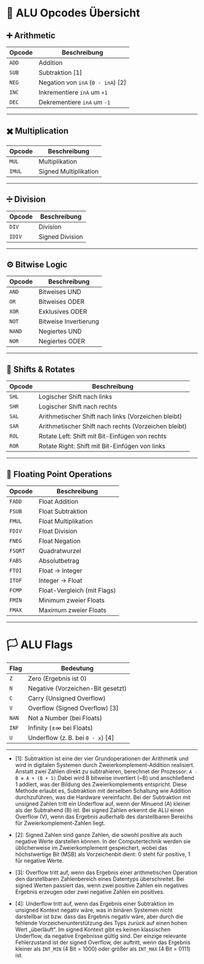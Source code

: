 # 🧮 ALU Opcodes Übersicht

## ➕ Arithmetic
| Opcode | Beschreibung                        |
|--------|-------------------------------------|
| `ADD`  | Addition                            |
| `SUB`  | Subtraktion [1]                     |
| `NEG`  | Negation von `inA` (`0 - inA`) [2]  |
| `INC`  | Inkrementiere `inA` um `+1`         |
| `DEC`  | Dekrementiere `inA` um `-1`         |

---

## ✖️ Multiplication
| Opcode | Beschreibung               |
|--------|----------------------------|
| `MUL`  | Multiplikation             |
| `IMUL` | Signed Multiplikation      |

---

## ➗ Division
| Opcode | Beschreibung               |
|--------|----------------------------|
| `DIV`  | Division                   |
| `IDIV` | Signed Division            |

---

## ⚙️ Bitwise Logic
| Opcode | Beschreibung               |
|--------|----------------------------|
| `AND`  | Bitweises UND              |
| `OR`   | Bitweises ODER             |
| `XOR`  | Exklusives ODER            |
| `NOT`  | Bitweise Invertierung      |
| `NAND` | Negiertes UND              |
| `NOR`  | Negiertes ODER             |

---

## 🔀 Shifts & Rotates
| Opcode | Beschreibung                                          |
|--------|--------------------------------------------------     |
| `SHL`  | Logischer Shift nach links                            |
| `SHR`  | Logischer Shift nach rechts                           |
| `SAL`  | Arithmetischer Shift nach links (Vorzeichen bleibt)   |
| `SAR`  | Arithmetischer Shift nach rechts (Vorzeichen bleibt)  |
| `ROL`  | Rotate Left: Shift mit Bit-Einfügen von rechts        |
| `ROR`  | Rotate Right: Shift mit Bit-Einfügen von links        |

---

## 🌊 Floating Point Operations
| Opcode | Beschreibung                          |
|--------|---------------------------------------|
| `FADD` | Float Addition                        |
| `FSUB` | Float Subtraktion                     |
| `FMUL` | Float Multiplikation                  |
| `FDIV` | Float Division                        |
| `FNEG` | Float Negation                        |
| `FSQRT`| Quadratwurzel                         |
| `FABS` | Absolutbetrag                         |
| `FTOI` | Float → Integer                       |
| `ITOF` | Integer → Float                       |
| `FCMP` | Float-Vergleich (mit Flags)           |
| `FMIN` | Minimum zweier Floats                 |
| `FMAX` | Maximum zweier Floats                 |

---

# 🏳️ ALU Flags

| Flag   | Bedeutung                             |
|--------|---------------------                  |
| `Z`    | Zero (Ergebnis ist 0)                 |
| `N`    | Negative (Vorzeichen-Bit gesetzt)     |
| `C`    | Carry (Unsigned Overflow)             |
| `V`    | Overflow (Signed Overflow) [3]        |
| `NAN`  | Not a Number (bei Floats)             |
| `INF`  | Infinity (±∞ bei Floats)              |
| `U`    | Underflow (z. B. bei `0 - x`) [4]     |

---


- [1]: Subtraktion ist eine der vier Grundoperationen der Arithmetik und wird in digitalen Systemen durch Zweierkomplement-Addition realisiert. Anstatt zwei Zahlen direkt zu subtrahieren, berechnet der Prozessor:
```A - B ≡ A + (B + 1)```
Dabei wird B bitweise invertiert (~B) und anschließend 1 addiert, was der Bildung des Zweierkomplements entspricht. Diese Methode erlaubt es, Subtraktion mit derselben Schaltung wie Addition durchzuführen, was die Hardware vereinfacht. Bei der Subtraktion mit unsigned Zahlen tritt ein Underflow auf, wenn der Minuend (A) kleiner als der Subtrahend (B) ist. Bei signed Zahlen erkennt die ALU einen Overflow (V), wenn das Ergebnis außerhalb des darstellbaren Bereichs für Zweierkomplement-Zahlen liegt.

- [2]: Signed Zahlen sind ganze Zahlen, die sowohl positive als auch negative Werte darstellen können. In der Computertechnik werden sie üblicherweise im Zweierkomplement gespeichert, wobei das höchstwertige Bit (MSB) als Vorzeichenbit dient: 0 steht für positive, 1 für negative Werte.

- [3]: Overflow tritt auf, wenn das Ergebnis einer arithmetischen Operation den darstellbaren Zahlenbereich eines Datentyps überschreitet. Bei signed Werten passiert das, wenn zwei positive Zahlen ein negatives Ergebnis erzeugen oder zwei negative Zahlen ein positives.

- [4]: Underflow tritt auf, wenn das Ergebnis einer Subtraktion im unsigned Kontext negativ wäre, was in binären Systemen nicht darstellbar ist bzw. dass das Ergebnis negativ wäre, aber durch die fehlende Vorzeichenunterstützung des Typs zurück auf einen hohen Wert „überläuft“. Im signed Kontext gibt es keinen klassischen Underflow, da negative Ergebnisse gültig sind. Der einzige relevante Fehlerzustand ist der signed Overflow, der auftritt, wenn das Ergebnis kleiner als `INT_MIN` (4 Bit = 1000) oder größer als `INT_MAX` (4 Bit = 0111) ist.